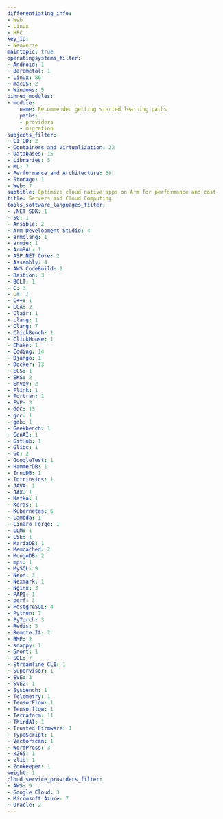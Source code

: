 ```yaml
---
differentiating_info:
- Web
- Linux
- HPC
key_ip:
- Neoverse
maintopic: true
operatingsystems_filter:
- Android: 1
- Baremetal: 1
- Linux: 86
- macOS: 2
- Windows: 5
pinned_modules:
- module:
    name: Recommended getting started learning paths
    paths:
    - providers
    - migration
subjects_filter:
- CI-CD: 2
- Containers and Virtualization: 22
- Databases: 15
- Libraries: 5
- ML: 7
- Performance and Architecture: 30
- Storage: 1
- Web: 7
subtitle: Optimize cloud native apps on Arm for performance and cost
title: Servers and Cloud Computing
tools_software_languages_filter:
- .NET SDK: 1
- 5G: 1
- Ansible: 2
- Arm Development Studio: 4
- armclang: 1
- armie: 1
- ArmRAL: 1
- ASP.NET Core: 2
- Assembly: 4
- AWS CodeBuild: 1
- Bastion: 3
- BOLT: 1
- C: 3
- C#: 1
- C++: 1
- CCA: 2
- Clair: 1
- clang: 1
- Clang: 7
- ClickBench: 1
- ClickHouse: 1
- CMake: 1
- Coding: 14
- Django: 1
- Docker: 13
- ECS: 1
- EKS: 2
- Envoy: 2
- Flink: 1
- Fortran: 1
- FVP: 3
- GCC: 15
- gcc: 1
- gdb: 1
- Geekbench: 1
- GenAI: 1
- GitHub: 1
- Glibc: 1
- Go: 2
- GoogleTest: 1
- HammerDB: 1
- InnoDB: 1
- Intrinsics: 1
- JAVA: 1
- JAX: 1
- Kafka: 1
- Keras: 1
- Kubernetes: 6
- Lambda: 1
- Linaro Forge: 1
- LLM: 1
- LSE: 1
- MariaDB: 1
- Memcached: 2
- MongoDB: 2
- mpi: 1
- MySQL: 9
- Neon: 3
- Nexmark: 1
- Nginx: 3
- PAPI: 1
- perf: 3
- PostgreSQL: 4
- Python: 7
- PyTorch: 3
- Redis: 3
- Remote.It: 2
- RME: 2
- snappy: 1
- Snort: 1
- SQL: 7
- Streamline CLI: 1
- Supervisor: 1
- SVE: 3
- SVE2: 1
- Sysbench: 1
- Telemetry: 1
- TensorFlow: 1
- Tensorflow: 1
- Terraform: 11
- ThirdAI: 1
- Trusted Firmware: 1
- TypeScript: 1
- Vectorscan: 1
- WordPress: 3
- x265: 1
- zlib: 1
- Zookeeper: 1
weight: 1
cloud_service_providers_filter:
- AWS: 9
- Google Cloud: 3
- Microsoft Azure: 7
- Oracle: 2
---
```

